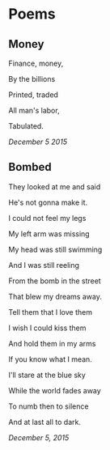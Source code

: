 

# Poems #

## Money ##

Finance, money,

By the billions

Printed, traded

All man's labor,

Tabulated.

*December 5 2015*

## Bombed ##

They looked at me and said

He's not gonna make it.

I could not feel my legs

My left arm was missing

My head was still swimming

And I was still reeling

From the bomb in the street

That blew my dreams away.

Tell them that I love them

I wish I could kiss them

And hold them in my arms

If you know what I mean.

I'll stare at the blue sky

While the world fades away

To numb then to silence

And at last all to dark.

*December 5, 2015*